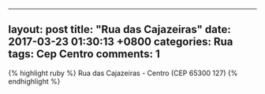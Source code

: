 
---
layout: post
title:  "Rua das Cajazeiras"
date:   2017-03-23 01:30:13 +0800
categories: Rua
tags: Cep Centro
comments: 1
---
{% highlight ruby %}
Rua das Cajazeiras - Centro (CEP 65300 127)
{% endhighlight %}


[jekyll-docs]: https://jekyllrb.com/docs/home
[jekyll-gh]:   https://github.com/jekyll/jekyll
[jekyll-talk]: https://talk.jekyllrb.com/
